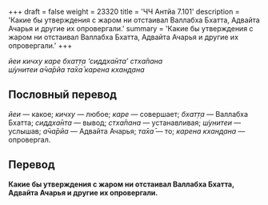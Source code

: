 +++
draft = false
weight = 23320
title = 'ЧЧ Антйа 7.101'
description = 'Какие бы утверждения с жаром ни отстаивал Валлабха Бхатта, Адвайта Ачарья и другие их опровергали.'
summary = 'Какие бы утверждения с жаром ни отстаивал Валлабха Бхатта, Адвайта Ачарья и другие их опровергали.'
+++

_йеи кичху каре бхат̣т̣а ‘сиддха̄нта’ стха̄пана  
ш́унитеи а̄ча̄рйа та̄ха̄ карена кхан̣д̣ана_

## Пословный перевод

_йеи_ — какое; _кичху_ — любое; _каре_ — совершает; _бхат̣т̣а_ — Валлабха Бхатта; _сиддха̄нта_ — вывод; _стха̄пана_ — устанавливая; _ш́унитеи_ — услышав; _а̄ча̄рйа_ — Адвайта Ачарья; _та̄ха̄_ — то; _карена_ _кхан̣д̣ана_ — опровергал.

## Перевод

**Какие бы утверждения с жаром ни отстаивал Валлабха Бхатта, Адвайта Ачарья и другие их опровергали.**
